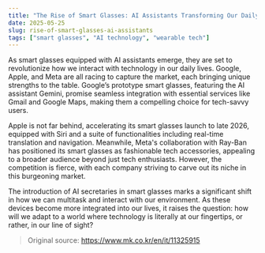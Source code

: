 ```yaml
---
title: "The Rise of Smart Glasses: AI Assistants Transforming Our Daily Lives"
date: 2025-05-25
slug: rise-of-smart-glasses-ai-assistants
tags: ["smart glasses", "AI technology", "wearable tech"]
---
```


As smart glasses equipped with AI assistants emerge, they are set to revolutionize how we interact with technology in our daily lives. Google, Apple, and Meta are all racing to capture the market, each bringing unique strengths to the table. Google’s prototype smart glasses, featuring the AI assistant Gemini, promise seamless integration with essential services like Gmail and Google Maps, making them a compelling choice for tech-savvy users.

Apple is not far behind, accelerating its smart glasses launch to late 2026, equipped with Siri and a suite of functionalities including real-time translation and navigation. Meanwhile, Meta's collaboration with Ray-Ban has positioned its smart glasses as fashionable tech accessories, appealing to a broader audience beyond just tech enthusiasts. However, the competition is fierce, with each company striving to carve out its niche in this burgeoning market.

The introduction of AI secretaries in smart glasses marks a significant shift in how we can multitask and interact with our environment. As these devices become more integrated into our lives, it raises the question: how will we adapt to a world where technology is literally at our fingertips, or rather, in our line of sight?

> Original source: https://www.mk.co.kr/en/it/11325915